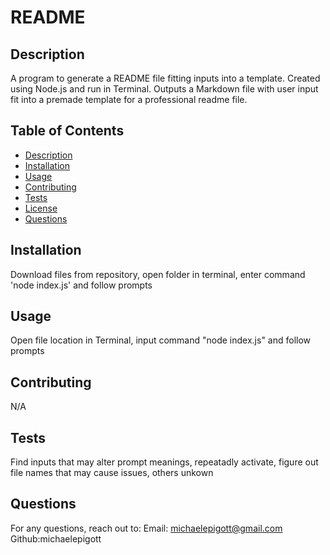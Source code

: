 # README
  ## Description
  A program to generate a README file fitting inputs into a template.  Created using Node.js and run in Terminal.  Outputs a Markdown file with user input  fit into a  premade template for a professional readme file.

 ## Table of Contents
 - [Description](#Description)
 - [Installation](#Installation)
 - [Usage](#Usage)
 - [Contributing](#Contributing)
 - [Tests](#Tests)
 - [License](#License)
 - [Questions](#Questions)

 ## Installation
  Download files from repository, open folder in terminal, enter command 'node index.js'  and follow prompts
 ## Usage
  Open file location in Terminal, input command "node index.js"  and follow prompts
 ## Contributing
  N/A
 ## Tests
  Find inputs that may alter prompt meanings, repeatadly activate, figure out file names that may cause issues, others unkown

 
 ## Questions
 For any questions, reach out to:
 Email: michaelepigott@gmail.com
 Github:michaelepigott

